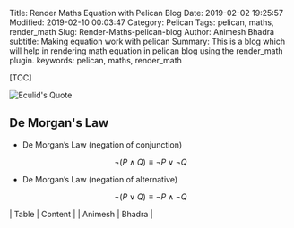 Title: Render Maths Equation with Pelican Blog
Date: 2019-02-02 19:25:57
Modified: 2019-02-10 00:03:47
Category: Pelican
Tags: pelican, maths, render_math
Slug: Render-Maths-pelican-blog
Author: Animesh Bhadra
subtitle: Making equation work with pelican
Summary: This is a blog which will help in rendering math equation in pelican blog using the render_math plugin.
keywords: pelican, maths, render_math

[TOC]

![Eculid's Quote]({filename}../../../images/discreteMaths/eulid.png "Things which are equal to the same things are also equal to one another.")


## De Morgan's Law ##

* De Morgan’s Law (negation of conjunction)

$$ \neg(P \wedge Q) \equiv \neg P \vee \neg Q $$

* De Morgan’s Law (negation of alternative)

$$ \neg(P \vee Q) \equiv \neg P \wedge \neg Q $$


| Table   | Content |
| Animesh | Bhadra  |
